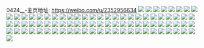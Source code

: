 0424__-主页地址: https://weibo.com/u/2352956634 
![](https://wx4.sinaimg.cn/mw2000/8c3f44daly1h9jx0ovtupj20n00wr7a4.jpg) 
![](https://wx4.sinaimg.cn/mw2000/8c3f44daly1h9jx0pk3luj21a01ucdx2.jpg) 
![](https://wx4.sinaimg.cn/mw2000/8c3f44daly1h9jx0thntuj22b23404qs.jpg) 
![](https://wx4.sinaimg.cn/mw2000/8c3f44daly1h9jx0uyqf7j2241336b29.jpg) 
![](https://wx4.sinaimg.cn/mw2000/8c3f44daly1h9hlzsiv8bj21qo2bkhdy.jpg) 
![](https://wx4.sinaimg.cn/mw2000/8c3f44daly1h85084udxkj215s0vcqao.jpg) 
![](https://wx4.sinaimg.cn/mw2000/8c3f44daly1h85085n08aj215s0vck0b.jpg) 
![](https://wx4.sinaimg.cn/mw2000/8c3f44daly1h85088wsvkj23402c0kjl.jpg) 
![](https://wx4.sinaimg.cn/mw2000/8c3f44daly1h8507w8zi1j20oh0wnqhm.jpg) 
![](https://wx4.sinaimg.cn/mw2000/8c3f44daly1h8508fm4n7j23402c0x6q.jpg) 
![](https://wx4.sinaimg.cn/mw2000/8c3f44daly1h7wv9anjfrj21o0280kjl.jpg) 
![](https://wx4.sinaimg.cn/mw2000/8c3f44daly1h7wv9eief4j21o0280hdt.jpg) 
![](https://wx4.sinaimg.cn/mw2000/8c3f44daly1h7wv96bwysj21o0280kjl.jpg) 
![](https://wx4.sinaimg.cn/mw2000/8c3f44daly1h7wv9igmz4j21o0280hdt.jpg) 
![](https://wx4.sinaimg.cn/mw2000/8c3f44daly1h7wva8eqwnj21o0280kjl.jpg) 
![](https://wx4.sinaimg.cn/mw2000/8c3f44daly1h7wv9t1yz7j23402c0x6r.jpg) 
![](https://wx4.sinaimg.cn/mw2000/8c3f44daly1h7wva46fkfj21o0280e81.jpg) 
![](https://wx4.sinaimg.cn/mw2000/8c3f44daly1h70nftxy1hj22c0340u10.jpg) 
![](https://wx4.sinaimg.cn/mw2000/8c3f44daly1h70nh48wywj20vc14jq7y.jpg) 
![](https://wx4.sinaimg.cn/mw2000/8c3f44daly1h3lntsv5pij20vc15snap.jpg) 
![](https://wx4.sinaimg.cn/mw2000/8c3f44daly1h3lntsbrpxj20vc15sqgi.jpg) 
![](https://wx4.sinaimg.cn/mw2000/8c3f44daly1h2qud3j0c2j21q61amqv5.jpg) 
![](https://wx4.sinaimg.cn/mw2000/8c3f44daly1h06a5d911nj215s0vc1kx.jpg) 
![](https://wx4.sinaimg.cn/mw2000/8c3f44daly1h06a59hookj20vc15stnk.jpg) 
![](https://wx4.sinaimg.cn/mw2000/8c3f44daly1h06a5f8wn7j215s0vcnmj.jpg) 
![](https://wx4.sinaimg.cn/mw2000/8c3f44daly1h06a5g56k9j20vb13z162.jpg) 
![](https://wx4.sinaimg.cn/mw2000/8c3f44daly1h06a56ook7j20n015ddvz.jpg) 
![](https://wx4.sinaimg.cn/mw2000/8c3f44daly1h06a5gviqzj20vc15s14e.jpg) 
![](https://wx4.sinaimg.cn/mw2000/8c3f44daly1h06a58cspbj210k0rfar6.jpg) 
![](https://wx4.sinaimg.cn/mw2000/8c3f44daly1h06a5p6p87j20mz0mzgmx.jpg) 
![](https://wx4.sinaimg.cn/mw2000/8c3f44dagy1gz7gfueautj20vc0zgqb1.jpg) 
![](https://wx4.sinaimg.cn/mw2000/8c3f44dagy1gz7gftuoq5j20u30xzai4.jpg) 
![](https://wx4.sinaimg.cn/mw2000/8c3f44daly1gy7v7bjgrij21401o0qm0.jpg) 
![](https://wx4.sinaimg.cn/mw2000/8c3f44daly1gxzmbog617j22c02c0npe.jpg) 
![](https://wx4.sinaimg.cn/mw2000/8c3f44daly1gxzmbpg0guj20wi1d6jwe.jpg) 
![](https://wx4.sinaimg.cn/mw2000/8c3f44daly1gxzmc34d62j21mx206e81.jpg) 
![](https://wx4.sinaimg.cn/mw2000/8c3f44daly1gxzmbqm2jcj20mz14uqd7.jpg) 
![](https://wx4.sinaimg.cn/mw2000/8c3f44daly1gxzmcbcqwkj21o01o7b25.jpg) 
![](https://wx4.sinaimg.cn/mw2000/8c3f44daly1gxzmceoyktj22801o0e81.jpg) 
![](https://wx4.sinaimg.cn/mw2000/8c3f44daly1gxzmmyaywqj22tc2401ky.jpg) 
![](https://wx4.sinaimg.cn/mw2000/8c3f44daly1gwhhhbpm8xj20m0111473.jpg) 
![](https://wx4.sinaimg.cn/mw2000/8c3f44daly1gwhhhdasaxj22801o0qv5.jpg) 
![](https://wx4.sinaimg.cn/mw2000/8c3f44daly1gwhhhagsrij20n012gqdi.jpg) 
![](https://wx4.sinaimg.cn/mw2000/8c3f44daly1gwhhhfpgaoj23402c0qv8.jpg) 
![](https://wx4.sinaimg.cn/mw2000/8c3f44daly1gwhhhhz7b0j22c0340e83.jpg) 
![](https://wx4.sinaimg.cn/mw2000/8c3f44daly1gwhhhkdt1pj23402c0e83.jpg) 
![](https://wx4.sinaimg.cn/mw2000/002zeLvsly1gtxtbv1upfj61o021fqv602.jpg) 
![](https://wx4.sinaimg.cn/mw2000/002zeLvsly1gtxtc28ymbj62c03401kz02.jpg) 
![](https://wx4.sinaimg.cn/mw2000/002zeLvsly1gtxtcvx8cjj61et1qo4qq02.jpg) 
![](https://wx4.sinaimg.cn/mw2000/002zeLvsly1gtxtc952c0j62c02c0e8302.jpg) 
![](https://wx4.sinaimg.cn/mw2000/002zeLvsly1gtxtceiyzxj62c02c0u0y02.jpg) 
![](https://wx4.sinaimg.cn/mw2000/002zeLvsly1gtxts34kzlj62c02c01kz02.jpg) 
![](https://wx4.sinaimg.cn/mw2000/002zeLvsly1gtxtcmdr1yj61o02801ky02.jpg) 
![](https://wx4.sinaimg.cn/mw2000/002zeLvsly1gtxtc2vocij60u00n8dj202.jpg) 
![](https://wx4.sinaimg.cn/mw2000/002zeLvsly1gtxtgld8gaj62c0340u0y02.jpg) 
![](https://wx4.sinaimg.cn/mw2000/8c3f44daly1gs7mpjpnrdj21o0280b2a.jpg) 
![](https://wx4.sinaimg.cn/mw2000/8c3f44daly1gs7mpnbwrmj22c0340hdv.jpg) 
![](https://wx4.sinaimg.cn/mw2000/8c3f44daly1gs7mplloszj21o0280b2a.jpg) 
![](https://wx4.sinaimg.cn/mw2000/8c3f44daly1gs7mpf9a3gj22801o0x6p.jpg) 
![](https://wx4.sinaimg.cn/mw2000/8c3f44daly1gs7mpe9nicj20n60u3q8q.jpg) 
![](https://wx4.sinaimg.cn/mw2000/8c3f44daly1gs7mphyquyj22801o0x6p.jpg) 
![](https://wx4.sinaimg.cn/mw2000/8c3f44daly1gs7mptdzu0j226w2xckjl.jpg) 
![](https://wx4.sinaimg.cn/mw2000/8c3f44daly1gs7mppa8pbj22732xgnpd.jpg) 
![](https://wx4.sinaimg.cn/mw2000/8c3f44daly1gs7mps1w99j22762xku0y.jpg) 
![](https://wx4.sinaimg.cn/mw2000/8c3f44daly1gqf27eqq46j20n01dskjq.jpg) 
![](https://wx4.sinaimg.cn/mw2000/8c3f44daly1gqf27jtyk7j20n01dskjp.jpg) 
![](https://wx4.sinaimg.cn/mw2000/8c3f44daly1gp99s8vp6sj21o01o0u0x.jpg) 
![](https://wx4.sinaimg.cn/mw2000/8c3f44daly1gp99sf9m4mj21if23tnpe.jpg) 
![](https://wx4.sinaimg.cn/mw2000/8c3f44daly1gp99smfgldj223c1o0npe.jpg) 
![](https://wx4.sinaimg.cn/mw2000/8c3f44daly1gp99spt6v9j21g01o87wh.jpg) 
![](https://wx4.sinaimg.cn/mw2000/8c3f44daly1gp99st14fqj21o01o0kjl.jpg) 
![](https://wx4.sinaimg.cn/mw2000/8c3f44daly1gp99s49b51j20x90uwql1.jpg) 
![](https://wx4.sinaimg.cn/mw2000/8c3f44daly1gnwm43rrfnj22c02c0b29.jpg) 
![](https://wx4.sinaimg.cn/mw2000/8c3f44daly1gnwm3nj52sj21sc1scqmf.jpg) 
![](https://wx4.sinaimg.cn/mw2000/8c3f44daly1gnwm40jo2vj228e28e7wi.jpg) 
![](https://wx4.sinaimg.cn/mw2000/8c3f44daly1gnwm3ilz4oj22aa30fkjl.jpg) 
![](https://wx4.sinaimg.cn/mw2000/8c3f44daly1gnwm3scwafj219y1pah0x.jpg) 
![](https://wx4.sinaimg.cn/mw2000/8c3f44daly1gnwm453zpjj22c02nie67.jpg) 
![](https://wx4.sinaimg.cn/mw2000/8c3f44dagy1gg773w5rkrj20yz0u07by.jpg) 
![](https://wx4.sinaimg.cn/mw2000/8c3f44dagy1gg773s2ry6j20u00u0qe5.jpg) 
![](https://wx4.sinaimg.cn/mw2000/8c3f44dagy1gg773wtkv4j20u0140tmu.jpg) 
![](https://wx4.sinaimg.cn/mw2000/8c3f44dagy1gg773tmk4pj20u011hamk.jpg) 
![](https://wx4.sinaimg.cn/mw2000/8c3f44dagy1gg773us5ifj20u0140qf4.jpg) 
![](https://wx4.sinaimg.cn/mw2000/8c3f44dagy1gg773vk76rj20u00xctoy.jpg) 
